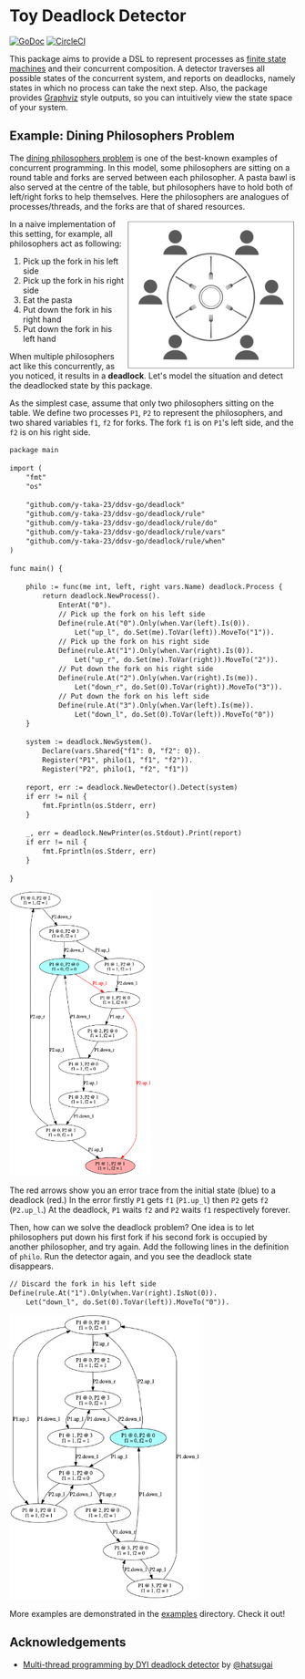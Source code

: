 Toy Deadlock Detector
=====================

[![GoDoc](https://godoc.org/github.com/y-taka-23/ddsv-go/deadlock?status.svg)](https://godoc.org/github.com/y-taka-23/ddsv-go/deadlock)
[![CircleCI](https://circleci.com/gh/y-taka-23/ddsv-go.svg?style=svg)](https://circleci.com/gh/y-taka-23/ddsv-go)

This package aims to provide a DSL to represent processes as [finite state machines](https://en.wikipedia.org/wiki/Finite-state_machine) and their concurrent composition. A detector traverses all possible states of the concurrent system, and reports on deadlocks, namely states in which no process can take the next step. Also, the package provides [Graphviz](https://www.graphviz.org/) style outputs, so you can intuitively view the state space of your system.


Example: Dining Philosophers Problem
------------------------------------

The [dining philosophers problem](https://en.wikipedia.org/wiki/Dining_philosophers_problem) is one of the best-known examples of concurrent programming. In this model, some philosophers are sitting on a round table and forks are served between each philosopher. A pasta bawl is also served at the centre of the table, but philosophers have to hold both of left/right forks to help themselves. Here the philosophers are analogues of processes/threads, and the forks are that of shared resources.

<img src="/assets/table.png" width=300px align="right" alt="philosophers and forks around a table">

In a naive implementation of this setting, for example, all philosophers act as following:

1. Pick up the fork in his left side
2. Pick up the fork in his right side
3. Eat the pasta
4. Put down the fork in his right hand
5. Put down the fork in his left hand

When multiple philosophers act like this concurrently, as you noticed, it results in a __deadlock__. Let's model the situation and detect the deadlocked state by this package.

As the simplest case, assume that only two philosophers sitting on the table. We define two processes `P1`, `P2` to represent the philosophers, and two shared variables `f1`, `f2` for forks. The fork `f1` is on `P1`'s left side, and the `f2` is on his right side.



```golang
package main

import (
	"fmt"
	"os"

	"github.com/y-taka-23/ddsv-go/deadlock"
	"github.com/y-taka-23/ddsv-go/deadlock/rule"
	"github.com/y-taka-23/ddsv-go/deadlock/rule/do"
	"github.com/y-taka-23/ddsv-go/deadlock/rule/vars"
	"github.com/y-taka-23/ddsv-go/deadlock/rule/when"
)

func main() {

	philo := func(me int, left, right vars.Name) deadlock.Process {
		return deadlock.NewProcess().
			EnterAt("0").
			// Pick up the fork on his left side
			Define(rule.At("0").Only(when.Var(left).Is(0)).
				Let("up_l", do.Set(me).ToVar(left)).MoveTo("1")).
			// Pick up the fork on his right side
			Define(rule.At("1").Only(when.Var(right).Is(0)).
				Let("up_r", do.Set(me).ToVar(right)).MoveTo("2")).
			// Put down the fork on his right side
			Define(rule.At("2").Only(when.Var(right).Is(me)).
				Let("down_r", do.Set(0).ToVar(right)).MoveTo("3")).
			// Put down the fork on his left side
			Define(rule.At("3").Only(when.Var(left).Is(me)).
				Let("down_l", do.Set(0).ToVar(left)).MoveTo("0"))
	}

	system := deadlock.NewSystem().
		Declare(vars.Shared{"f1": 0, "f2": 0}).
		Register("P1", philo(1, "f1", "f2")).
		Register("P2", philo(1, "f2", "f1"))

	report, err := deadlock.NewDetector().Detect(system)
	if err != nil {
		fmt.Fprintln(os.Stderr, err)
	}

	_, err = deadlock.NewPrinter(os.Stdout).Print(report)
	if err != nil {
		fmt.Fprintln(os.Stderr, err)
	}

}
```

<img src="/assets/trace_bad.png" height=500px alt="transition graph which has a deadlocked state">

The red arrows show you an error trace from the initial state (blue) to a deadlock (red.) In the error firstly `P1` gets `f1` (`P1.up_l`) then `P2` gets `f2` (`P2.up_l`.) At the deadlock, `P1` waits `f2` and `P2` waits `f1` respectively forever.

Then, how can we solve the deadlock problem? One idea is to let philosophers put down his first fork if his second fork is occupied by another philosopher, and try again. Add the following lines in the definition of `philo`. Run the detector again, and you see the deadlock state disappears.

```golang
// Discard the fork in his left side
Define(rule.At("1").Only(when.Var(right).IsNot(0)).
	Let("down_l", do.Set(0).ToVar(left)).MoveTo("0")).
```

<img src="/assets/trace_good.png" height=500px alt="transition graph without the deadlock">

More examples are demonstrated in the [examples](/examples) directory. Check it out!

Acknowledgements
----------------

* [Multi-thread programming by DYI deadlock detector]() by [@hatsugai](https://github.com/hatsugai)
